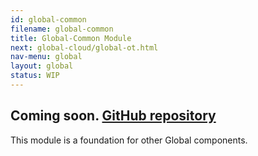 ```yaml
---
id: global-common
filename: global-common
title: Global-Common Module
next: global-cloud/global-ot.html
nav-menu: global
layout: global
status: WIP
---
```


## Coming soon. [GitHub repository](https://github.com/softindex/datakernel/tree/master/global-common)

This module is a foundation for other Global components.



